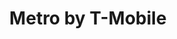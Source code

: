 ---
title: "Metro by T-Mobile"
url: /detroit/metro-by-t-mobile-schoolcraft-street/
shop: mobile phone
---